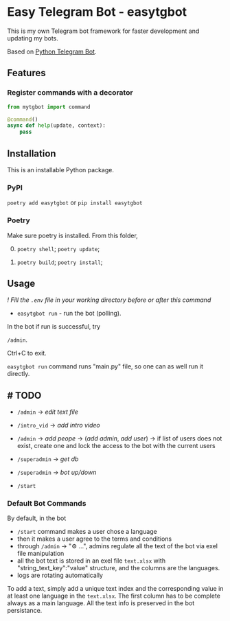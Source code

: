 # Easy Telegram Bot - **easytgbot**

This is my own Telegram bot framework for faster development and updating my bots.

Based on [Python Telegram Bot](https://docs.python-telegram-bot.org/en/v21.4/).

## Features

### Register commands with a decorator

```python
from mytgbot import command

@command()
async def help(update, context):
    pass
```

## Installation

This is an installable Python package.

### PyPI

`poetry add easytgbot` or `pip install easytgbot`

### Poetry

Make sure poetry is installed. From this folder,

0. `poetry shell`; `poetry update`;

1. `poetry build`; `poetry install`;

## Usage

*! Fill the `.env` file in your working directory before or after this command*

- `easytgbot run` - run the bot (polling).

In the bot if run is successful, try

`/admin`.

Ctrl+C to exit.

`easytgbot run` command runs "main.py" file, so one can as well run it directly.

## # TODO

- `/admin` -> *edit text file*

- `/intro_vid` -> *add intro video*

- `/admin` -> *add peope* -> (*add admin*, *add user*) -> if list of users does not exist, create one and lock the access to the bot with the current users

- `/superadmin` -> *get db*

- `/superadmin` -> *bot up/down*

- `/start`

### Default Bot Commands

By default, in the bot

- `/start` command makes a user chose a language
- then it makes a user agree to the terms and conditions
- through `/admin` -> "⚙️ ...", admins regulate all the text of the bot via exel file manipulation
- all the bot text is stored in an exel file `text.xlsx` with "string_text_key":"value" structure, and the columns are the languages.
- logs are rotating automatically

To add a text, simply add a unique text index and the corresponding value in at least one language in the `text.xlsx`.
The first column has to be complete always as a main language.
All the text info is preserved in the bot persistance.
